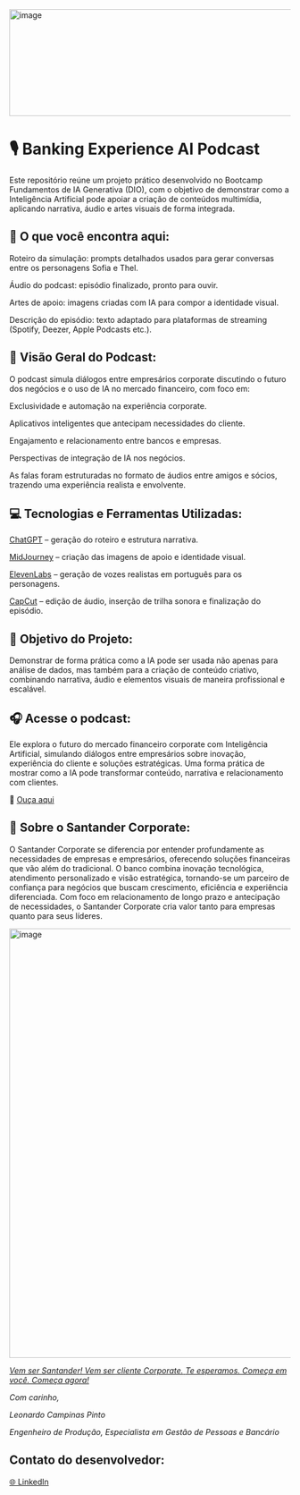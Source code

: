 <img width="1128" height="191" alt="image" src="https://github.com/user-attachments/assets/8713ce26-6ca5-48df-97d5-7db6d2deee72" />



# **🎙️ Banking Experience AI Podcast**

Este repositório reúne um projeto prático desenvolvido no Bootcamp Fundamentos de IA Generativa (DIO), com o objetivo de demonstrar como a Inteligência Artificial pode apoiar a criação de conteúdos multimídia, aplicando narrativa, áudio e artes visuais de forma integrada.


## 📌 O que você encontra aqui:

Roteiro da simulação: prompts detalhados usados para gerar conversas entre os personagens Sofia e Thel.

Áudio do podcast: episódio finalizado, pronto para ouvir.

Artes de apoio: imagens criadas com IA para compor a identidade visual.

Descrição do episódio: texto adaptado para plataformas de streaming (Spotify, Deezer, Apple Podcasts etc.).


## 🧠 Visão Geral do Podcast:

O podcast simula diálogos entre empresários corporate discutindo o futuro dos negócios e o uso de IA no mercado financeiro, com foco em:

Exclusividade e automação na experiência corporate.

Aplicativos inteligentes que antecipam necessidades do cliente.

Engajamento e relacionamento entre bancos e empresas.

Perspectivas de integração de IA nos negócios.

As falas foram estruturadas no formato de áudios entre amigos e sócios, trazendo uma experiência realista e envolvente.


## 💻 Tecnologias e Ferramentas Utilizadas:

[ChatGPT](https://chatgpt.com/) – geração do roteiro e estrutura narrativa.

[MidJourney](https://www.google.com/aclk?sa=L&pf=1&ai=DChsSEwisq-ndy6SQAxWFQEgAHR-mBVsYACICCAEQABoCY2U&co=1&ase=2&gclid=Cj0KCQjw6bfHBhDNARIsAIGsqLgOKS9qV-x9snVclJFNsp9CXA6zbfzFADd5-_mcA4OlvsRJ6D6Kl18aAoDWEALw_wcB&cid=CAASuwHkaBjorkISBXWiSB2swzrKd3Eqm2FpAC5MdVGOjmyy1i7KDuZO6BqcoYPrf_OScgXdNVxcJixb-TwFkoZy7dZPVyY9LX0ZdOkai3_wJM3q5_nfXLLPxgw4N_rbGJwHBrx0ven2JDAKgeu80VqZwCiRXcptNOkt4vlArHC78Zl5KnfPoqIgeIPp93ZxCcixkZwYHsW9OsUUjmwZsR9eVcfLwOOYkDezEAO_7SlI-DmmlzX_fPd5TlSZicVM&cce=2&category=acrcp_v1_32&sig=AOD64_0ZfFnr4Us2h7Zs0zxmQ0KZkS3Kdg&q&nis=4&adurl=https://chat-assistant.ai/web/prod/onboarding-005/capabilities?utm_source%3Dgoogle%26utm_medium%3Dcpc%26utm_campaign%3DAI_Assistant_Web_Search_BR_NTN_Image%26utm_content%3D777978753291%26utm_term%3Dmidjourney%26campaign_id%3D23068346124%26adset_id%3D181509610690%26ad_id%3D777978753291%26gad_source%3D1%26gad_campaignid%3D23068346124%26gbraid%3D0AAAABAl1fj8cOEG_BFSdN1Mrzu6FI758i%26gclid%3DCj0KCQjw6bfHBhDNARIsAIGsqLgOKS9qV-x9snVclJFNsp9CXA6zbfzFADd5-_mcA4OlvsRJ6D6Kl18aAoDWEALw_wcB&ved=2ahUKEwjOheTdy6SQAxWlrpUCHeI-Aw8Q0Qx6BAgLEAE) – criação das imagens de apoio e identidade visual.

[ElevenLabs](https://elevenlabs.io/?gad_source=1&gad_campaignid=23092110430&gbraid=0AAAAAqiHkX3o3qUn2bMqxDIPu1DAs4lHt&gclid=EAIaIQobChMI-cmc5s6kkAMVzGFIAB1GEgZkEAAYAiAAEgLjGPD_BwE) – geração de vozes realistas em português para os personagens.

[CapCut](https://www.capcut.com/tools/desktop-video-editor?utm_medium=sem&utm_source=googleadwords_int&pid=359289&af_c_id=22796902711&adset_id=181783636505&ad_id=763715934156&placement=&keyword_name=capcut&targetid=kwd-1406970026529&matchtype=e&gad_source=1&gad_campaignid=22796902711&gbraid=0AAAAACROvhkNWWAd9-2TsS6w6AOXKxDxf&gclid=EAIaIQobChMIlcbxks-kkAMV6GdIAB3WWQOHEAAYASAAEgKNzPD_BwE) – edição de áudio, inserção de trilha sonora e finalização do episódio.


## 🚀 Objetivo do Projeto:

Demonstrar de forma prática como a IA pode ser usada não apenas para análise de dados, mas também para a criação de conteúdo criativo, combinando narrativa, áudio e elementos visuais de maneira profissional e escalável.


## 🎧 Acesse o podcast:
Ele explora o futuro do mercado financeiro corporate com Inteligência Artificial, simulando diálogos entre empresários sobre inovação, experiência do cliente e soluções estratégicas. Uma forma prática de mostrar como a IA pode transformar conteúdo, narrativa e relacionamento com clientes.

🔗 [Ouça aqui](https://wonderful-addition-a80.notion.site/Banking-Experience-AI-Podcast-27e4581312d780118e91f1ead4f8c74b)

## 🏢 Sobre o Santander Corporate:
O Santander Corporate se diferencia por entender profundamente as necessidades de empresas e empresários, oferecendo soluções financeiras que vão além do tradicional.
O banco combina inovação tecnológica, atendimento personalizado e visão estratégica, tornando-se um parceiro de confiança para negócios que buscam crescimento, eficiência e experiência diferenciada.
Com foco em relacionamento de longo prazo e antecipação de necessidades, o Santander Corporate cria valor tanto para empresas quanto para seus líderes.

<img width="1536" height="768" alt="image" src="https://github.com/user-attachments/assets/8c795c95-c621-420f-9556-3aab04b7d267" />

[*Vem ser Santander! Vem ser cliente Corporate.*
*Te esperamos. Começa em você. Começa agora!*](https://www.santander.com.br/santander-corporate)



*Com carinho,* 

*Leonardo Campinas Pinto*

*Engenheiro de Produção, Especialista em Gestão de Pessoas e Bancário*

## **Contato do desenvolvedor:** 

[🌐 Linkedln](https://www.linkedin.com/in/leonardo-campinas/)


